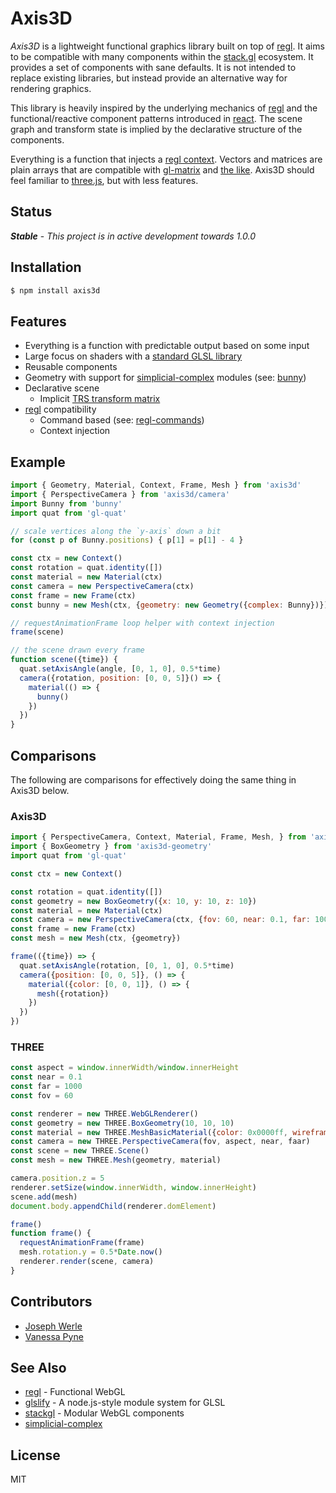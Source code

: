 Axis3D
======

*Axis3D* is a lightweight functional graphics library built on top of
[regl][regl]. It aims to be compatible with many components within the
[stack.gl](http://stack.gl) ecosystem. It provides a set of components
with sane defaults. It is not intended to replace existing libraries,
but instead provide an alternative way for rendering graphics.

This library is heavily inspired by the underlying mechanics of [regl][regl]
and the functional/reactive component patterns introduced in
[react](https://github.com/facebook/react). The scene graph and transform
state is implied by the declarative structure of the components.

Everything is a function that injects a [regl context][regl-context].
Vectors and matrices are plain arrays that are compatible with
[gl-matrix](https://github.com/toji/gl-matrix) and
[the like](https://www.npmjs.com/search?q=gl-matrix). Axis3D should
feel familiar to [three.js](https://github.com/mrdoob/three.js), but
with less features.

## Status

***Stable*** - *This project is in active development towards _1.0.0_*

## Installation

```js
$ npm install axis3d
```

## Features

* Everything is a function with predictable output based on some input
* Large focus on shaders with a [standard GLSL library](src/core/glsl)
* Reusable components
* Geometry with support for [simplicial-complex][simplicial-complex] modules (see: [bunny][bunny])
* Declarative scene
  * Implicit [TRS transform matrix][transformation-matrix]
* [regl][regl] compatibility
  * Command based (see: [regl-commands][regl-commands])
  * Context injection

## Example

```js
import { Geometry, Material, Context, Frame, Mesh } from 'axis3d'
import { PerspectiveCamera } from 'axis3d/camera'
import Bunny from 'bunny'
import quat from 'gl-quat'

// scale vertices along the `y-axis` down a bit
for (const p of Bunny.positions) { p[1] = p[1] - 4 }

const ctx = new Context()
const rotation = quat.identity([])
const material = new Material(ctx)
const camera = new PerspectiveCamera(ctx)
const frame = new Frame(ctx)
const bunny = new Mesh(ctx, {geometry: new Geometry({complex: Bunny})})

// requestAnimationFrame loop helper with context injection
frame(scene)

// the scene drawn every frame
function scene({time}) {
  quat.setAxisAngle(angle, [0, 1, 0], 0.5*time)
  camera({rotation, position: [0, 0, 5]}() => {
    material(() => {
      bunny()
    })
  })
}
```

## Comparisons

The following are comparisons for effectively doing the same thing in Axis3D
below.

### Axis3D

```js
import { PerspectiveCamera, Context, Material, Frame, Mesh, } from 'axis3d'
import { BoxGeometry } from 'axis3d-geometry'
import quat from 'gl-quat'

const ctx = new Context()

const rotation = quat.identity([])
const geometry = new BoxGeometry({x: 10, y: 10, z: 10})
const material = new Material(ctx)
const camera = new PerspectiveCamera(ctx, {fov: 60, near: 0.1, far: 1000})
const frame = new Frame(ctx)
const mesh = new Mesh(ctx, {geometry})

frame(({time}) => {
  quat.setAxisAngle(rotation, [0, 1, 0], 0.5*time)
  camera({position: [0, 0, 5]}, () => {
    material({color: [0, 0, 1]}, () => {
      mesh({rotation})
    })
  })
})
```

### THREE

```js
const aspect = window.innerWidth/window.innerHeight
const near = 0.1
const far = 1000
const fov = 60

const renderer = new THREE.WebGLRenderer()
const geometry = new THREE.BoxGeometry(10, 10, 10)
const material = new THREE.MeshBasicMaterial({color: 0x0000ff, wireframe: true})
const camera = new THREE.PerspectiveCamera(fov, aspect, near, faar)
const scene = new THREE.Scene()
const mesh = new THREE.Mesh(geometry, material)

camera.position.z = 5
renderer.setSize(window.innerWidth, window.innerHeight)
scene.add(mesh)
document.body.appendChild(renderer.domElement)

frame()
function frame() {
  requestAnimationFrame(frame)
  mesh.rotation.y = 0.5*Date.now()
  renderer.render(scene, camera)
}
```

## Contributors

* [Joseph Werle](https://github.com/jwerle)
* [Vanessa Pyne](https://github.com/vipyne)


## See Also

* [regl][regl] - Functional WebGL
* [glslify][glslify] - A node.js-style module system for GLSL
* [stackgl][stackgl] - Modular WebGL components
* [simplicial-complex][simplicial-complex]

## License

MIT

[regl]: https://github.com/regl-project/regl
[bunny]: https://github.com/mikolalysenko/bunny
[stackgl]: https://github.com/stackgl
[glslify]: https://github.com/stackgl/glslify
[regl-context]: https://github.com/regl-project/regl/blob/gh-pages/API.md#context
[regl-commands]: https://github.com/regl-project/regl/blob/gh-pages/API.md#commands
[simplicial-complex]: https://github.com/mikolalysenko/simplicial-complex
[transformation-matrix]: https://en.wikipedia.org/wiki/Transformation_matrix
